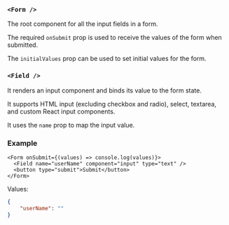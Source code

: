 ### `<Form />`

The root component for all the input fields in a form.

The required `onSubmit` prop is used to receive the values of the form when submitted.

The `initialValues` prop can be used to set initial values for the form.

### `<Field />`

It renders an input component and binds its value to the form state.

It supports HTML input (excluding checkbox and radio), select, textarea, and custom React input components.

It uses the `name` prop to map the input value.

### Example

```tsx
<Form onSubmit={(values) => console.log(values)}>
  <Field name="userName" component="input" type="text" />
  <button type="submit">Submit</button>
</Form>
```

Values:

```json
{
    "userName": ""
}
```
